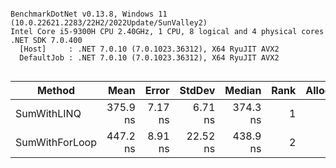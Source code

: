 ```

BenchmarkDotNet v0.13.8, Windows 11 (10.0.22621.2283/22H2/2022Update/SunValley2)
Intel Core i5-9300H CPU 2.40GHz, 1 CPU, 8 logical and 4 physical cores
.NET SDK 7.0.400
  [Host]     : .NET 7.0.10 (7.0.1023.36312), X64 RyuJIT AVX2
  DefaultJob : .NET 7.0.10 (7.0.1023.36312), X64 RyuJIT AVX2


```
| Method         | Mean     | Error   | StdDev   | Median   | Rank | Allocated |
|--------------- |---------:|--------:|---------:|---------:|-----:|----------:|
| SumWithLINQ    | 375.9 ns | 7.17 ns |  6.71 ns | 374.3 ns |    1 |         - |
| SumWithForLoop | 447.2 ns | 8.91 ns | 22.52 ns | 438.9 ns |    2 |         - |
